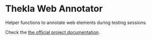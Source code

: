 # Thekla Web Annotator

Helper functions to annotate web elements during testing sessions.

Check the [the official project documentation](https://andy-schulz.github.io/thekla/).
